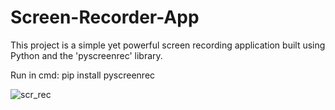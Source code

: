# Screen-Recorder-App
This project is a simple yet powerful screen recording application built using Python and the 'pyscreenrec' library.




Run in cmd: pip install pyscreenrec

![scr_rec](https://github.com/janithScript/Screen-Recorder-App/assets/127806197/dde0c97c-139f-4797-bb1d-7490274a35cd)
